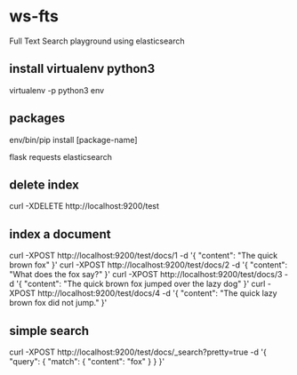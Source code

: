 # ws-fts

Full Text Search playground using elasticsearch

## install virtualenv python3

virtualenv -p python3 env

## packages

env/bin/pip install [package-name]

flask
requests
elasticsearch

## delete index

curl -XDELETE http://localhost:9200/test

## index a document

curl -XPOST http://localhost:9200/test/docs/1 -d '{
    "content": "The quick brown fox"
}'
curl -XPOST http://localhost:9200/test/docs/2 -d '{
    "content": "What does the fox say?"
}'
curl -XPOST http://localhost:9200/test/docs/3 -d '{
    "content": "The quick brown fox jumped over the lazy dog"
}'
curl -XPOST http://localhost:9200/test/docs/4 -d '{
    "content": "The quick lazy brown fox did not jump."
}'


## simple search

curl -XPOST http://localhost:9200/test/docs/_search?pretty=true -d '{
    "query": {
        "match": {
            "content": "fox"
        }
    }
}'
